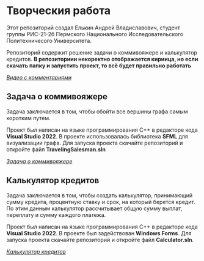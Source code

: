 # Творческия работа

Этот репозиторий создал Елькин Андрей Владиславович, студент группы РИС-21-2б Пермского Национального Исследовательского Политехничесого Университета. 

Репозиторий содержит решение задачи о коммивояжере и калькулятор кредитов. **В репозиториии некоректно отображается кириица, но если скачать папку и запустить проект, то всё будет правильно работать**

[*Видео с комментариями*](https://youtu.be/EgHcla0tsCs)

## Задача о коммивояжере

Задача заключается в том, чтобы обойти все вершины графа самым коротким путем.

Проект был написан на языке программирования C++ в редакторе кода **Visual Studio 2022**. В проекте использовалась библиотека **SFML** для визуализации графа. Для запуска проекта скачайте репозиторий и откройте файл **TravelingSalesman.sln**

[*Задача о коммивояжере*](https://github.com/ElkinAndrey/CreativeWork/tree/main/TravelingSalesman)

## Калькулятор кредитов

Задача заключается в том, чтобы создать калькулятор, принимающий сумму кредита, процентную ставку и срок, на который берется кредит. По этим данным калькулятор рассчитывает общую сумму выплат, переплату и сумму каждого платежа.

Проект был написан на языке программирования C++ в редакторе кода **Visual Studio 2022**. В проекте был задействован **Windows Forms**. Для запуска проекта скачайте репозиторий и откройте файл **Calculator.sln**.

[*Калькулятор кредитов*](https://github.com/ElkinAndrey/CreativeWork/tree/main/Calculator)
